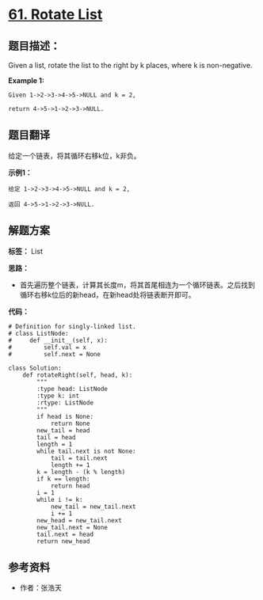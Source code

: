 # [61. Rotate List](https://leetcode.com/problems/rotate-list/description/)

## 题目描述：

Given a list, rotate the list to the right by k places, where k is non-negative.

**Example 1:**

```
Given 1->2->3->4->5->NULL and k = 2,

return 4->5->1->2->3->NULL.
```


## 题目翻译

给定一个链表，将其循环右移k位，k非负。

**示例1：**

```
给定 1->2->3->4->5->NULL and k = 2,

返回 4->5->1->2->3->NULL.
```


## 解题方案

**标签：** List

**思路：**

 - 首先遍历整个链表，计算其长度m，将其首尾相连为一个循环链表。之后找到循环右移k位后的新head，在新head处将链表断开即可。

**代码：**

```
# Definition for singly-linked list.
# class ListNode:
#     def __init__(self, x):
#         self.val = x
#         self.next = None

class Solution:
    def rotateRight(self, head, k):
        """
        :type head: ListNode
        :type k: int
        :rtype: ListNode
        """
        if head is None:
            return None
        new_tail = head
        tail = head
        length = 1
        while tail.next is not None:
            tail = tail.next
            length += 1
        k = length - (k % length)
        if k == length:
            return head
        i = 1
        while i != k:
            new_tail = new_tail.next
            i += 1
        new_head = new_tail.next
        new_tail.next = None
        tail.next = head
        return new_head
```
 
## 参考资料

- 作者：张浩天